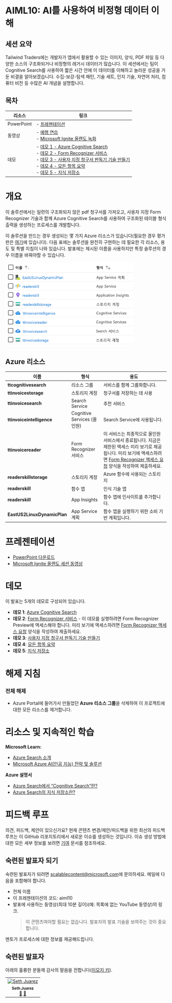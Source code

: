 # <a name="aiml10-making-sense-of-your-unstructured-data-with-ai"></a>AIML10: AI를 사용하여 비정형 데이터 이해

## <a name="session-abstract"></a>세션 요약

Tailwind Traders에는 개발자가 앱에서 활용할 수 있는 이미지, 양식, PDF 파일 등 다양한 소스의 구조화되거나 비정형의 레거시 데이터가 많습니다. 이 세션에서는 팀이 Cognitive Search를 사용하여 짧은 시간 안에 이 데이터를 이해하고 놀라운 성공을 거둔 비결을 알아보겠습니다. 수집-보강-탐색 패턴, 기술 세트, 인지 기술, 자연어 처리, 컴퓨터 비전 등 수많은 AI 개념을 설명합니다.

## <a name="table-of-content"></a>목차
 

| 리소스          | 링크                            |
|-------------------|----------------------------------|
| PowerPoint        | - [프레젠테이션](presentations.md) |
| 동영상            | - [예행 연습](https://www.youtube.com/watch?v=dm0wDTSso0E) <br/>- [Microsoft Ignite 올랜도 녹화](https://myignite.techcommunity.microsoft.com/sessions/82986?source=sessions) |
| 데모             | - [데모 1 - Azure Cognitive Search ](https://github.com/microsoft/ignite-learning-paths-training-aiml/blob/master/aiml10/demo1.md) <br/>- [데모 2 - Form Recognizer 서비스](https://github.com/microsoft/ignite-learning-paths-training-aiml/blob/master/aiml10/demo2.md) <br/>- [데모 3 - 사용자 지정 청구서 판독기 기술 만들기](https://github.com/microsoft/ignite-learning-paths-training-aiml/blob/master/aiml10/demo3.md)<br/>- [데모 4 - 모든 항목 요약](https://github.com/microsoft/ignite-learning-paths-training-aiml/blob/master/aiml10/demo4.md) <br/>- [데모 5 - 지식 저장소](https://github.com/microsoft/ignite-learning-paths-training-aiml/blob/master/aiml10/demo5.md) | 


# <a name="overview"></a>개요
이 솔루션에서는 일련의 구조화되지 않은 pdf 청구서를 가져오고, 사용자 지정 Form Recognizer 기술과 함께 Azure Cognitive Search를 사용하여 구조화된 테이블 형식 출력을 생성하는 프로세스를 개발합니다. 

이 솔루션을 만드는 경우 생성되는 몇 가지 Azure 리소스가 있습니다(필요한 경우 평가판은 [여기](https://azure.microsoft.com/en-gb/free/?WT.mc_id=msignitethetour2019-github-aiml10)에 있습니다). 다음 표에는 솔루션을 완전히 구현하는 데 필요한 각 리소스, 용도 및 특별 지침이 나와 있습니다. 발표에는 제시된 이름을 사용하지만 특정 솔루션의 경우 이름을 바꿔야할 수 있습니다.

![Azure 리소스](images/resources.png "Azure 리소스")

## <a name="azure-resources"></a>Azure 리소스

| 이름                       | 형식                            | 용도                    |
| -------------------------- | ------------------------------- | ------------------------- |
| **ttcognitivesearch**     | 리소스 그룹                  | 서비스를 함께 그룹화합니다.   |
| **ttinvoicestorage**      | 스토리지 계정                 | 청구서를 저장하는 데 사용     |
| **ttinvoicesearch**       | Search Service                  | 추천 서비스           |
| **ttinvoiceintelligence** | Cognitive Services (올인원) | Search Service에 사용됩니다. |
| **ttinvoicereader**       | Form Recognizer 서비스         | 이 서비스는 최종적으로 올인원 서비스에서 종료됩니다. 지금은 제한된 액세스 미리 보기로 제공됩니다. 미리 보기에 액세스하려면 [Form Recognizer 액세스 요청](https://aka.ms/FormRecognizerRequestAccess) 양식을 작성하여 제출하세요.  |
| **readerskillstorage**   | 스토리지 계정              | Azure 함수에 사용되는 스토리지 |
| **readerskill**          | 함수 앱                 | 인식 기술 앱 |
| **readerskill**          | App Insights                   | 함수 앱에 인사이트를 추가합니다. |
| **EastUS2LinuxDynamicPlan** | App Service 계획                   | 함수 앱을 실행하기 위한 소비 기반 계획입니다. |

# <a name="presentation"></a>프레젠테이션

* [PowerPoint 다운로드](https://globaleventcdn.blob.core.windows.net/assets/aiml/aiml10/aiml10.pptx)
* [Microsoft Ignite 올랜도 세션 동영상](https://myignite.techcommunity.microsoft.com/sessions/82986?source=sessions)


# <a name="demonstrations"></a>데모
이 발표는 5개의 데모로 구성되어 있습니다. 

- **데모 1**: [Azure Cognitive Search](demo1.md)
- **데모 2**: [Form Recognizer 서비스](demo2.md) - 이 데모를 실행하려면 Form Recognizer Preview에 액세스해야 합니다. 미리 보기에 액세스하려면 [Form Recognizer 액세스 요청](https://aka.ms/FormRecognizerRequestAccess) 양식을 작성하여 제출하세요.
- **데모 3**: [사용자 지정 청구서 판독기 기술 만들기](demo3.md)
- **데모 4**: [모든 항목 요약](demo4.md)
- **데모 5**: [지식 저장소](demo5.md)


# <a name="teardown-instructions"></a>해제 지침

### <a name="full-teardown"></a>전체 해제

* Azure Portal에 들어가서 만들었던 **Azure 리소스 그룹**을 삭제하여 이 프로젝트에 대한 모든 리소스를 제거합니다.


# <a name="resources-and-continued-learning"></a>리소스 및 지속적인 학습

**Microsoft Learn:**
* [Azure Search 소개](https://docs.microsoft.com/en-us/learn/modules/intro-to-azure-search/?WT.mc_id=msignitethetour2019-github-aiml10)
* [Microsoft Azure AI(인공 지능) 전략 및 솔루션](https://docs.microsoft.com/en-us/learn/modules/azure-artificial-intelligence/?WT.mc_id=msignitethetour2019-github-aiml10)

**Azure 설명서**
* [Azure Search에서 “Cognitive Search”란?](https://docs.microsoft.com/en-us/azure/search/cognitive-search-concept-intro/?WT.mc_id=msignitethetour2019-github-aiml10)
* [Azure Search의 지식 저장소란?](https://docs.microsoft.com/en-us/azure/search/knowledge-store-concept-intro)


# <a name="feedback-loop"></a>피드백 루프

의견, 피드백, 제안이 있으신가요? 현재 콘텐츠 변경/제안/피드백을 위한 최선의 피드백 루프는 이 GitHub 리포지토리에서 새로운 이슈를 생성하는 것입니다. 이슈 생성 방법에 대한 모든 세부 정보를 보려면 [기여](../CONTRIBUTING.md) 문서를 참조하세요.

## <a name="become-a-trained-presenter"></a>숙련된 발표자 되기

숙련된 발표자가 되려면 [scalablecontent@microsoft.com](mailto:scalablecontent@microsoft.com)에 문의하세요. 메일에 다음을 포함해야 합니다.

- 전체 이름
- 이 프레젠테이션의 코드: aiml10
- 발표에 사용하는 동영상(최대 10분 길이)(예: 목록에 없는 YouTube 동영상)의 링크. 
  > 이 콘텐츠여야할 필요는 없습니다. 발표자의 발표 기술을 보여주는 것이 중요합니다.

멘토가 프로세스에 대한 정보를 제공해드립니다.

## <a name="trained-presenters"></a>숙련된 발표자

아래의 훌륭한 분들께 감사의 말씀을 전합니다([이모지 키](https://allcontributors.org/docs/en/emoji-key)).

<!-- ALL-CONTRIBUTORS-LIST:START - Do not remove or modify this section -->
<!-- prettier-ignore -->

<table>
<tr>
    <td align="center"><a href="https://github.com/sethjuarez">
        <img src="https://avatars2.githubusercontent.com/u/115409?s=460&v=4" width="100px;" alt="Seth Juarez"/><br />
        <sub><b>Seth Juarez</b></sub></a><br />
            <a href="Add link to powerpoint here" title="발표">📢</a>
            <a href="Add link to pull request here" title="문서">📖</a> 
    </td>
</tr></table>

<!-- ALL-CONTRIBUTORS-LIST:END -->